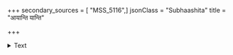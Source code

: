 +++
secondary_sources = [ "MSS_5116",]
jsonClass = "Subhaashita"
title = "आयान्ति यान्ति"

+++

<details><summary>Text</summary>

आयान्ति यान्ति सततं नीरं शिशिरं खरं न गणयन्ति।  
विद्मो न हन्त दिवसाः कस्य किमेते करिष्यन्ति॥
</details>
